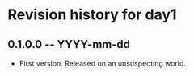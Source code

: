 # Revision history for day1

## 0.1.0.0 -- YYYY-mm-dd

* First version. Released on an unsuspecting world.
